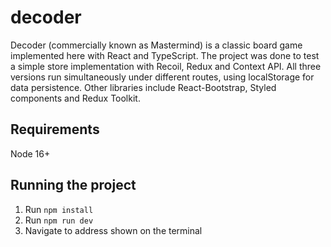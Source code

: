 # decoder
Decoder (commercially known as Mastermind) is a classic board game implemented here with React and TypeScript. The project was done to test a simple store implementation with Recoil, Redux and Context API. All three versions run simultaneously under different routes, using localStorage for data persistence. Other libraries include React-Bootstrap, Styled components and Redux Toolkit.

## Requirements

Node 16+

## Running the project

1. Run `npm install`
2. Run `npm run dev`
3. Navigate to address shown on the terminal
